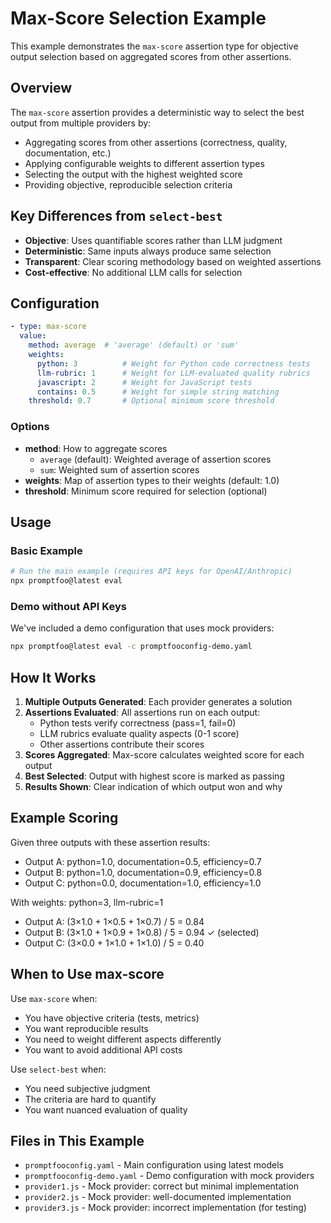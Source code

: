 # Max-Score Selection Example

This example demonstrates the `max-score` assertion type for objective output selection based on aggregated scores from other assertions.

## Overview

The `max-score` assertion provides a deterministic way to select the best output from multiple providers by:
- Aggregating scores from other assertions (correctness, quality, documentation, etc.)
- Applying configurable weights to different assertion types
- Selecting the output with the highest weighted score
- Providing objective, reproducible selection criteria

## Key Differences from `select-best`

- **Objective**: Uses quantifiable scores rather than LLM judgment
- **Deterministic**: Same inputs always produce same selection
- **Transparent**: Clear scoring methodology based on weighted assertions
- **Cost-effective**: No additional LLM calls for selection

## Configuration

```yaml
- type: max-score
  value:
    method: average  # 'average' (default) or 'sum'
    weights:
      python: 3          # Weight for Python code correctness tests
      llm-rubric: 1      # Weight for LLM-evaluated quality rubrics
      javascript: 2      # Weight for JavaScript tests
      contains: 0.5      # Weight for simple string matching
    threshold: 0.7       # Optional minimum score threshold
```

### Options

- **method**: How to aggregate scores
  - `average` (default): Weighted average of assertion scores
  - `sum`: Weighted sum of assertion scores
- **weights**: Map of assertion types to their weights (default: 1.0)
- **threshold**: Minimum score required for selection (optional)

## Usage

### Basic Example

```bash
# Run the main example (requires API keys for OpenAI/Anthropic)
npx promptfoo@latest eval
```

### Demo without API Keys

We've included a demo configuration that uses mock providers:

```bash
npx promptfoo@latest eval -c promptfooconfig-demo.yaml
```

## How It Works

1. **Multiple Outputs Generated**: Each provider generates a solution
2. **Assertions Evaluated**: All assertions run on each output:
   - Python tests verify correctness (pass=1, fail=0)
   - LLM rubrics evaluate quality aspects (0-1 score)
   - Other assertions contribute their scores
3. **Scores Aggregated**: Max-score calculates weighted score for each output
4. **Best Selected**: Output with highest score is marked as passing
5. **Results Shown**: Clear indication of which output won and why

## Example Scoring

Given three outputs with these assertion results:
- Output A: python=1.0, documentation=0.5, efficiency=0.7
- Output B: python=1.0, documentation=0.9, efficiency=0.8
- Output C: python=0.0, documentation=1.0, efficiency=1.0

With weights: python=3, llm-rubric=1
- Output A: (3×1.0 + 1×0.5 + 1×0.7) / 5 = 0.84
- Output B: (3×1.0 + 1×0.9 + 1×0.8) / 5 = 0.94 ✓ (selected)
- Output C: (3×0.0 + 1×1.0 + 1×1.0) / 5 = 0.40

## When to Use max-score

Use `max-score` when:
- You have objective criteria (tests, metrics)
- You want reproducible results
- You need to weight different aspects differently
- You want to avoid additional API costs

Use `select-best` when:
- You need subjective judgment
- The criteria are hard to quantify
- You want nuanced evaluation of quality

## Files in This Example

- `promptfooconfig.yaml` - Main configuration using latest models
- `promptfooconfig-demo.yaml` - Demo configuration with mock providers
- `provider1.js` - Mock provider: correct but minimal implementation
- `provider2.js` - Mock provider: well-documented implementation
- `provider3.js` - Mock provider: incorrect implementation (for testing)